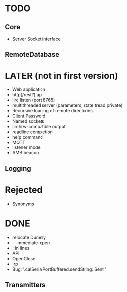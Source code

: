 # TODO

## Core

* Server Socket interface

## RemoteDatabase

# LATER (not in first version)

* Web application
* http(/rest?) api.
* lirc listen (port 8765)
* multithreaded server (parameters, state tread private)
* Recursive loading of remote directories.
* Client Password
* Named sockets
* lirc/irw-compatible output
* readline completion
* help command
* MQTT
* listener mode
* AMB beacon

## Logging

# Rejected

* Synonyms

# DONE
* relocate Dummy
* --immediate-open
* ; in lines
* API
* OpenClose
* Irp
* Bug: '.calSerialPortBuffered.sendString: Sent '

## Transmitters
